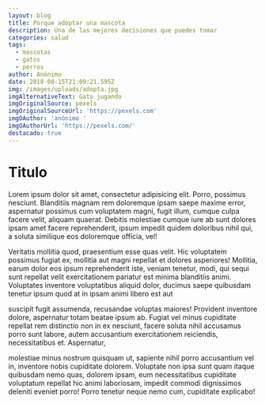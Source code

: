 ```yaml
---
layout: blog
title: Porque adoptar una mascota
description: Una de las mejores decisiones que puedes tomar
categories: salud
tags:
  - mascotas
  - gatos
  - perros
author: Anónimo
date: 2018-08-15T21:09:21.595Z
img: /images/uploads/adopta.jpg
imgAlternativeText: Gato jugando
imgOriginalSource: pexels
imgOriginalSourceUrl: 'https://pexels.com'
imgOAuthor: 'anónimo '
imgOAuthorUrl: 'https://pexels.com/'
destacado: true
---
```

# Titulo



Lorem ipsum dolor sit amet, consectetur adipisicing elit. Porro, possimus nesciunt. Blanditiis magnam rem doloremque ipsam saepe maxime error, aspernatur possimus cum voluptatem magni, fugit illum, cumque culpa facere velit, aliquam quaerat. Debitis molestiae cumque iure ab sunt dolores ipsam amet facere reprehenderit, ipsum impedit quidem doloribus nihil qui, a soluta similique eos doloremque officia, vel! 

Veritatis mollitia quod, praesentium esse quas velit. Hic voluptatem possimus fugiat ex, mollitia aut magni repellat et dolores asperiores! Mollitia, earum dolor eos ipsum reprehenderit iste, veniam tenetur, modi, qui sequi sunt repellat velit exercitationem pariatur est minima blanditiis animi. Voluptates inventore voluptatibus aliquid dolor, ducimus saepe quibusdam tenetur ipsum quod at in ipsam animi libero est aut



 suscipit fugit assumenda, recusandae voluptas maiores! Provident inventore dolore, aspernatur totam beatae ipsum ab. Fugiat vel minus cupiditate repellat rem distinctio non in ex nesciunt, facere soluta nihil accusamus porro sunt labore, autem accusantium exercitationem reiciendis, necessitatibus et. Aspernatur, 



molestiae minus nostrum quisquam ut, sapiente nihil porro accusantium vel in, inventore nobis cupiditate dolorem. Voluptate non ipsa sunt quam itaque quibusdam nemo quas, dolorem ipsam, eum necessitatibus cupiditate voluptatum repellat hic animi laboriosam, impedit commodi dignissimos deleniti eveniet porro! Porro tenetur neque nemo cum, cupiditate explicabo!
